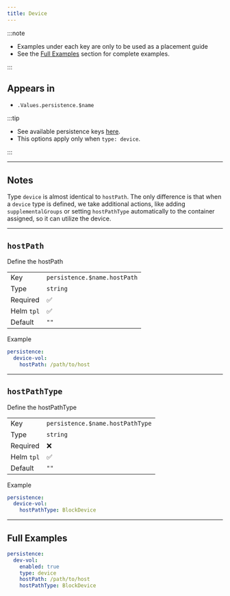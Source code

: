 ```yaml
---
title: Device
---
```


:::note

- Examples under each key are only to be used as a placement guide
- See the [Full Examples](/general/common/persistence/device#full-examples) section for complete examples.

:::

## Appears in

- `.Values.persistence.$name`

:::tip

- See available persistence keys [here](/general/common/).
- This options apply only when `type: device`.

:::

---

## Notes

Type `device` is almost identical to `hostPath`. The only difference is that when a `device` type is defined,
we take additional actions, like adding `supplementalGroups` or setting `hostPathType` automatically
to the container assigned, so it can utilize the device.

---

## `hostPath`

Define the hostPath

|            |                              |
| ---------- | ---------------------------- |
| Key        | `persistence.$name.hostPath` |
| Type       | `string`                     |
| Required   | ✅                           |
| Helm `tpl` | ✅                           |
| Default    | `""`                         |

Example

```yaml
persistence:
  device-vol:
    hostPath: /path/to/host
```

---

## `hostPathType`

Define the hostPathType

|            |                                  |
| ---------- | -------------------------------- |
| Key        | `persistence.$name.hostPathType` |
| Type       | `string`                         |
| Required   | ❌                               |
| Helm `tpl` | ✅                               |
| Default    | `""`                             |

Example

```yaml
persistence:
  device-vol:
    hostPathType: BlockDevice
```

---

## Full Examples

```yaml
persistence:
  dev-vol:
    enabled: true
    type: device
    hostPath: /path/to/host
    hostPathType: BlockDevice
```
